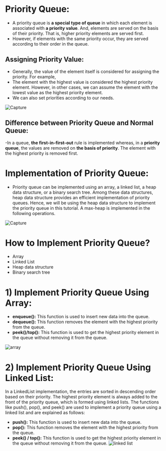 # Priority Queue:

- A priority queue is **a special type of queue** in which each element is associated with **a priority value**. And, elements are served on the basis of their priority. That is, higher priority elements are served first.
- However, if elements with the same priority occur, they are served according to their order in the queue.

## Assigning Priority Value:
- Generally, the value of the element itself is considered for assigning the priority. For example,
- The element with the highest value is considered the highest priority element. However, in other cases, we can assume the element with the lowest value as the highest priority element.
- We can also set priorities according to our needs.

![Capture](https://user-images.githubusercontent.com/64387352/195920170-02106408-68cc-4b4c-8e49-c69be374ca2a.PNG)


## Difference between Priority Queue and Normal Queue:
-In a queue, **the first-in-first-out** rule is implemented whereas, in a **priority queue**, the values are removed on **the basis of priority**. The element with the highest priority is removed first.

# Implementation of Priority Queue:
- Priority queue can be implemented using an array, a linked list, a heap data structure, or a binary search tree. Among these data structures, heap data structure provides an efficient implementation of priority queues.
Hence, we will be using the heap data structure to implement the priority queue in this tutorial. A max-heap is implemented in the following operations.


![Capture](https://user-images.githubusercontent.com/64387352/195919467-503b0a2a-8cdc-4c53-a39d-2b32951ff941.png)

# How to Implement Priority Queue? 
- Array
- Linked List
- Heap data structure
- Binary search tree

# 1) Implement Priority Queue Using Array: 
- **enqueue():** This function is used to insert new data into the queue.
- **dequeue():** This function removes the element with the highest priority from the queue.
- **peek()/top():** This function is used to get the highest priority element in the queue without removing it from the queue.

![array](https://user-images.githubusercontent.com/64387352/195971655-84c26619-f160-41db-85d0-88e438f99eff.PNG)

# 2) Implement Priority Queue Using Linked List: 
In a LinkedList implementation, the entries are sorted in descending order based on their priority. The highest priority element is always added to the front of the priority queue, which is formed using linked lists. The functions like push(), pop(), and peek() are used to implement a priority queue using a linked list and are explained as follows:

- **push():** This function is used to insert new data into the queue.
- **pop():** This function removes the element with the highest priority from the queue.
- **peek() / top():** This function is used to get the highest priority element in the queue without removing it from the queue.
 ![linked list](https://user-images.githubusercontent.com/64387352/195971760-5a4a3316-93d1-47ee-9f40-b9096ec064ac.PNG)

